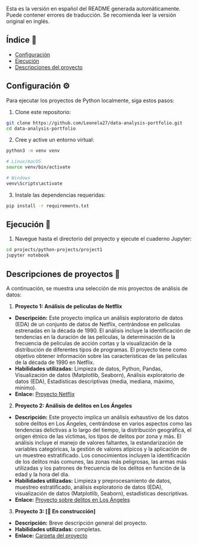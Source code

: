 Esta es la versión en español del README generada automáticamente. Puede contener errores de traducción. Se recomienda leer la versión original en inglés.

## Índice 📑

- [Configuración](#setup-️)
- [Ejecución](#execution-)
- [Descripciones del proyecto](#project-descriptions-)

## Configuración ⚙️

Para ejecutar los proyectos de Python localmente, siga estos pasos:

1. Clone este repositorio:
```bash
git clone https://github.com/Leonela27/data-analysis-portfolio.git
cd data-analysis-portfolio
```

2. Cree y active un entorno virtual:

```bash
python3 -m venv venv

# Linux/macOS
source venv/bin/activate

# Windows
venv\Scripts\activate
```

3. Instale las dependencias requeridas:
```bash
pip install -r requirements.txt
```

## Ejecución 🚀

1. Navegue hasta el directorio del proyecto y ejecute el cuaderno Jupyter:
```bash
cd projects/python-projects/project1
jupyter notebook
```
## Descripciones de proyectos 🐍

A continuación, se muestra una selección de mis proyectos de análisis de datos:

1. **Proyecto 1: Análisis de películas de Netflix**
- **Descripción:** Este proyecto implica un análisis exploratorio de datos (EDA) de un conjunto de datos de Netflix, centrándose en películas estrenadas en la década de 1990. El análisis incluye la identificación de tendencias en la duración de las películas, la determinación de la frecuencia de películas de acción cortas y la visualización de la distribución de diferentes tipos de programas. El proyecto tiene como objetivo obtener información sobre las características de las películas de la década de 1990 en Netflix.
- **Habilidades utilizadas:** Limpieza de datos, Python, Pandas, Visualización de datos (Matplotlib, Seaborn), Análisis exploratorio de datos (EDA), Estadísticas descriptivas (media, mediana, máximo, mínimo).
- **Enlace:** [Proyecto Netflix](./project1)

2. **Proyecto 2: Análisis de delitos en Los Ángeles**
- **Descripción:** Este proyecto implica un análisis exhaustivo de los datos sobre delitos en Los Ángeles, centrándose en varios aspectos como las tendencias delictivas a lo largo del tiempo, la distribución geográfica, el origen étnico de las víctimas, los tipos de delitos por zona y más. El análisis incluye el manejo de valores faltantes, la estandarización de variables categóricas, la gestión de valores atípicos y la aplicación de un muestreo estratificado. Los conocimientos incluyen la identificación de los delitos más comunes, las zonas más peligrosas, las armas más utilizadas y los patrones de frecuencia de los delitos en función de la edad y la hora del día.
- **Habilidades utilizadas:** Limpieza y preprocesamiento de datos, muestreo estratificado, análisis exploratorio de datos (EDA), visualización de datos (Matplotlib, Seaborn), estadísticas descriptivas.
- **Enlace:** [Proyecto sobre delitos en Los Ángeles](./project2)

3. **Proyecto 3: [🚧 En construcción]**
- **Descripción:** Breve descripción general del proyecto.
- **Habilidades utilizadas:** completas.
- **Enlace:** [Carpeta del proyecto](./project3)
